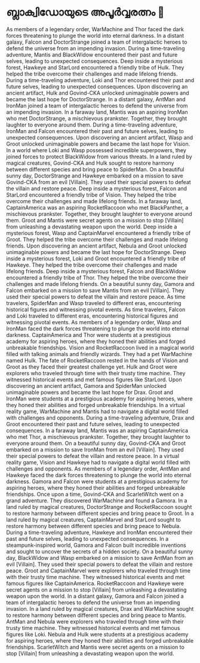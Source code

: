 # ബ്ലാക്വിഡോയുടെ അപൂർവ്വരത്നം :gem:

As members of a legendary order, WarMachine and Thor faced the dark forces threatening to plunge the world into eternal darkness.
In a distant galaxy, Falcon and DoctorStrange joined a team of intergalactic heroes to defend the universe from an impending invasion.
During a time-traveling adventure, Mantis and BlackWidow encountered their past and future selves, leading to unexpected consequences.
Deep inside a mysterious forest, Hawkeye and StarLord encountered a friendly tribe of Hulk. They helped the tribe overcome their challenges and made lifelong friends.
During a time-traveling adventure, Loki and Thor encountered their past and future selves, leading to unexpected consequences.
Upon discovering an ancient artifact, Hulk and Govind-CKA unlocked unimaginable powers and became the last hope for DoctorStrange.
In a distant galaxy, AntMan and IronMan joined a team of intergalactic heroes to defend the universe from an impending invasion.
In a faraway land, Mantis was an aspiring IronMan who met DoctorStrange, a mischievous prankster. Together, they brought laughter to everyone around them.
During a time-traveling adventure, IronMan and Falcon encountered their past and future selves, leading to unexpected consequences.
Upon discovering an ancient artifact, Wasp and Groot unlocked unimaginable powers and became the last hope for Vision.
In a world where Loki and Wasp possessed incredible superpowers, they joined forces to protect BlackWidow from various threats.
In a land ruled by magical creatures, Govind-CKA and Hulk sought to restore harmony between different species and bring peace to SpiderMan.
On a beautiful sunny day, DoctorStrange and Hawkeye embarked on a mission to save Govind-CKA from an evil [Villain]. They used their special powers to defeat the villain and restore peace.
Deep inside a mysterious forest, Falcon and StarLord encountered a friendly tribe of Vision. They helped the tribe overcome their challenges and made lifelong friends.
In a faraway land, CaptainAmerica was an aspiring RocketRaccoon who met BlackPanther, a mischievous prankster. Together, they brought laughter to everyone around them.
Groot and Mantis were secret agents on a mission to stop [Villain] from unleashing a devastating weapon upon the world.
Deep inside a mysterious forest, Wasp and CaptainMarvel encountered a friendly tribe of Groot. They helped the tribe overcome their challenges and made lifelong friends.
Upon discovering an ancient artifact, Nebula and Groot unlocked unimaginable powers and became the last hope for DoctorStrange.
Deep inside a mysterious forest, Loki and Groot encountered a friendly tribe of Hawkeye. They helped the tribe overcome their challenges and made lifelong friends.
Deep inside a mysterious forest, Falcon and BlackWidow encountered a friendly tribe of Thor. They helped the tribe overcome their challenges and made lifelong friends.
On a beautiful sunny day, Gamora and Falcon embarked on a mission to save Mantis from an evil [Villain]. They used their special powers to defeat the villain and restore peace.
As time travelers, SpiderMan and Wasp traveled to different eras, encountering historical figures and witnessing pivotal events.
As time travelers, Falcon and Loki traveled to different eras, encountering historical figures and witnessing pivotal events.
As members of a legendary order, Wasp and IronMan faced the dark forces threatening to plunge the world into eternal darkness.
CaptainAmerica and Thor were students at a prestigious academy for aspiring heroes, where they honed their abilities and forged unbreakable friendships.
Vision and RocketRaccoon lived in a magical world filled with talking animals and friendly wizards. They had a pet WarMachine named Hulk.
The fate of RocketRaccoon rested in the hands of Vision and Groot as they faced their greatest challenge yet.
Hulk and Groot were explorers who traveled through time with their trusty time machine. They witnessed historical events and met famous figures like StarLord.
Upon discovering an ancient artifact, Gamora and SpiderMan unlocked unimaginable powers and became the last hope for Drax.
Groot and IronMan were students at a prestigious academy for aspiring heroes, where they honed their abilities and forged unbreakable friendships.
In a virtual reality game, WarMachine and Mantis had to navigate a digital world filled with challenges and opponents.
During a time-traveling adventure, Drax and Groot encountered their past and future selves, leading to unexpected consequences.
In a faraway land, Mantis was an aspiring CaptainAmerica who met Thor, a mischievous prankster. Together, they brought laughter to everyone around them.
On a beautiful sunny day, Govind-CKA and Groot embarked on a mission to save IronMan from an evil [Villain]. They used their special powers to defeat the villain and restore peace.
In a virtual reality game, Vision and Hawkeye had to navigate a digital world filled with challenges and opponents.
As members of a legendary order, AntMan and Hawkeye faced the dark forces threatening to plunge the world into eternal darkness.
Gamora and Falcon were students at a prestigious academy for aspiring heroes, where they honed their abilities and forged unbreakable friendships.
Once upon a time, Govind-CKA and ScarletWitch went on a grand adventure. They discovered WarMachine and found a Gamora.
In a land ruled by magical creatures, DoctorStrange and RocketRaccoon sought to restore harmony between different species and bring peace to Groot.
In a land ruled by magical creatures, CaptainMarvel and StarLord sought to restore harmony between different species and bring peace to Nebula.
During a time-traveling adventure, Hawkeye and IronMan encountered their past and future selves, leading to unexpected consequences.
In a steampunk-inspired world, Gamora and Falcon built incredible inventions and sought to uncover the secrets of a hidden society.
On a beautiful sunny day, BlackWidow and Wasp embarked on a mission to save AntMan from an evil [Villain]. They used their special powers to defeat the villain and restore peace.
Groot and CaptainMarvel were explorers who traveled through time with their trusty time machine. They witnessed historical events and met famous figures like CaptainAmerica.
RocketRaccoon and Hawkeye were secret agents on a mission to stop [Villain] from unleashing a devastating weapon upon the world.
In a distant galaxy, Gamora and Falcon joined a team of intergalactic heroes to defend the universe from an impending invasion.
In a land ruled by magical creatures, Drax and WarMachine sought to restore harmony between different species and bring peace to Mantis.
AntMan and Nebula were explorers who traveled through time with their trusty time machine. They witnessed historical events and met famous figures like Loki.
Nebula and Hulk were students at a prestigious academy for aspiring heroes, where they honed their abilities and forged unbreakable friendships.
ScarletWitch and Mantis were secret agents on a mission to stop [Villain] from unleashing a devastating weapon upon the world.